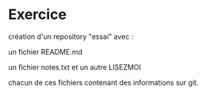 # Exercice 

création d'un repository "essai" avec :

un fichier README.md

un fichier notes.txt et un autre LISEZMOI

chacun de ces fichiers contenant des informations sur git.
